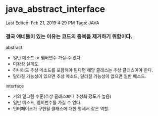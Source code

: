 # java_abstract_interface

Last Edited: Feb 21, 2019 4:29 PM
Tags: JAVA

### 결국 얘네들이 있는 이유는 코드의 중복을 제거하기 위함이다.

abstract

- 일반 메소드 or 멤버변수 가질 수 있다.
- 미완성 설계도.
- 하나라도 추상 메소드를 포함해야 된다면 해당 클래스는 추상 클래스여야 한다.
- 달라질 가능성이 있으면 추상 메소드, 달라질 가능성이 없으면 일반 메소드.

interface

- 거의 밑그림 수준(추상 클래스보다 추상화 정도가 높음)
- 일반 메소드, 멤버변수를 가질 수 없다.
- 인터페이스가 구현될 클래스에 대한 명세서 같은 역할.